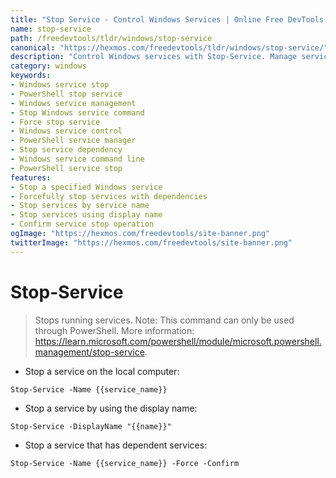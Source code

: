 ```yaml
---
title: "Stop Service - Control Windows Services | Online Free DevTools by Hexmos"
name: stop-service
path: /freedevtools/tldr/windows/stop-service
canonical: "https://hexmos.com/freedevtools/tldr/windows/stop-service/"
description: "Control Windows services with Stop-Service. Manage service states, including stopping dependent services. Free online tool, no registration required."
category: windows
keywords:
- Windows service stop
- PowerShell stop service
- Windows service management
- Stop Windows service command
- Force stop service
- Windows service control
- PowerShell service manager
- Stop service dependency
- Windows service command line
- PowerShell service stop
features:
- Stop a specified Windows service
- Forcefully stop services with dependencies
- Stop services by service name
- Stop services using display name
- Confirm service stop operation
ogImage: "https://hexmos.com/freedevtools/site-banner.png"
twitterImage: "https://hexmos.com/freedevtools/site-banner.png"
---
```


# Stop-Service

> Stops running services.
> Note: This command can only be used through PowerShell.
> More information: <https://learn.microsoft.com/powershell/module/microsoft.powershell.management/stop-service>.

- Stop a service on the local computer:

`Stop-Service -Name {{service_name}}`

- Stop a service by using the display name:

`Stop-Service -DisplayName "{{name}}"`

- Stop a service that has dependent services:

`Stop-Service -Name {{service_name}} -Force -Confirm`
